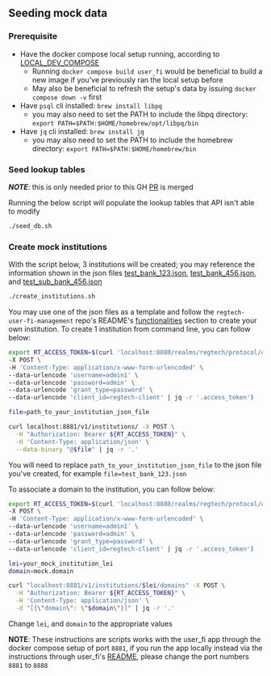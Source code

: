 ## Seeding mock data


### Prerequisite
* Have the docker compose local setup running, according to [LOCAL_DEV_COMPOSE](../../LOCAL_DEV_COMPOSE.md)
  * Running `docker compose build user_fi` would be beneficial to build a new image if you've previously ran the local setup before
  * May also be beneficial to refresh the setup's data by issuing `docker compose down -v` first
* Have `psql` cli installed: `brew install libpq`
  * you may also need to set the PATH to include the libpq directory: `export PATH=$PATH:$HOME/homebrew/opt/libpq/bin`
* Have `jq` cli installed: `brew install jq`
  * you may also need to set the PATH to include the homebrew directory: `export PATH=$PATH:$HOME/homebrew/bin`

### Seed lookup tables
___NOTE___: this is only needed prior to this GH [PR](https://github.com/cfpb/regtech-user-fi-management/pull/65) is merged

Running the below script will populate the lookup tables that API isn't able to modify
```bash
./seed_db.sh
```

### Create mock institutions
With the script below, 3 institutions will be created; you may reference the information shown in the json files [test_bank_123.json](test_bank_123.json), [test_bank_456.json](test_bank_456.json), and [test_sub_bank_456.json](test_sub_bank_456.json)
```bash
./create_institutions.sh
```
You may use one of the json files as a template and follow the `regtech-user-fi-management` repo's README's [functionalities](https://github.com/cfpb/regtech-user-fi-management/blob/main/README.md#functionalities) section to create your own institution. To create 1 institution from command line, you can follow below:

```bash
export RT_ACCESS_TOKEN=$(curl 'localhost:8880/realms/regtech/protocol/openid-connect/token' \
-X POST \
-H 'Content-Type: application/x-www-form-urlencoded' \
--data-urlencode 'username=admin1' \
--data-urlencode 'password=admin' \
--data-urlencode 'grant_type=password' \
--data-urlencode 'client_id=regtech-client' | jq -r '.access_token')

file=path_to_your_institution_json_file

curl localhost:8881/v1/institutions/ -X POST \
  -H "Authorization: Bearer ${RT_ACCESS_TOKEN}" \
  -H 'Content-Type: application/json' \
  --data-binary "@$file" | jq -r '.'
```
You will need to replace `path_to_your_institution_json_file` to the json file you've created, for example `file=test_bank_123.json`

To associate a domain to the institution, you can follow below:
```bash
export RT_ACCESS_TOKEN=$(curl 'localhost:8880/realms/regtech/protocol/openid-connect/token' \
-X POST \
-H 'Content-Type: application/x-www-form-urlencoded' \
--data-urlencode 'username=admin1' \
--data-urlencode 'password=admin' \
--data-urlencode 'grant_type=password' \
--data-urlencode 'client_id=regtech-client' | jq -r '.access_token')

lei=your_mock_institution_lei
domain=mock.domain

curl "localhost:8881/v1/institutions/$lei/domains" -X POST \
  -H "Authorization: Bearer ${RT_ACCESS_TOKEN}" \
  -H 'Content-Type: application/json' \
  -d "[{\"domain\": \"$domain\"}]" | jq -r '.'
```
Change `lei`, and `domain` to the appropriate values

__NOTE__: These instructions are scripts works with the user_fi app through the docker compose setup of port `8881`, if you run the app locally instead via the instructions through user_fi's [README](https://github.com/cfpb/regtech-user-fi-management/blob/main/README.md), please change the port numbers `8881` to `8888`